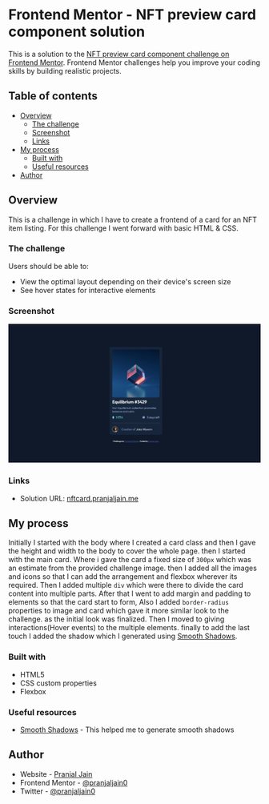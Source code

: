 # Frontend Mentor - NFT preview card component solution

This is a solution to the [NFT preview card component challenge on Frontend Mentor](https://www.frontendmentor.io/challenges/nft-preview-card-component-SbdUL_w0U). Frontend Mentor challenges help you improve your coding skills by building realistic projects.

## Table of contents

- [Overview](#overview)
  - [The challenge](#the-challenge)
  - [Screenshot](#screenshot)
  - [Links](#links)
- [My process](#my-process)
  - [Built with](#built-with)
  - [Useful resources](#useful-resources)
- [Author](#author)

## Overview

This is a challenge in which I have to create a frontend of a card for an NFT item listing. For this challenge I went forward with basic HTML & CSS.

### The challenge

Users should be able to:

- View the optimal layout depending on their device's screen size
- See hover states for interactive elements

### Screenshot

![SS1](./images/SS1.png)

### Links

- Solution URL: [nftcard.pranjaljain.me](https://nftcard.pranjaljain.me/)

## My process

Initially I started with the body where I created a card class and then I gave the height and width to the body to cover the whole page. then I started with the main card. Where i gave the card a fixed size of `300px` which was an estimate from the provided challenge image. then I added all the images and icons so that I can add the arrangement and flexbox wherever its required. Then I added multiple `div` which were there to divide the card content into multiple parts. After that I went to add margin and padding to elements so that the card start to form, Also I added `border-radius` properties to image and card which gave it more similar look to the challenge. as the initial look was finalized. Then I moved to giving interactions(Hover events) to the multiple elements. finally to add the last touch I added the shadow which I generated using [Smooth Shadows](https://shadows.brumm.af/).

### Built with

- HTML5
- CSS custom properties
- Flexbox

### Useful resources

- [Smooth Shadows](https://shadows.brumm.af/) - This helped me to generate smooth shadows

## Author

- Website - [Pranjal Jain](https://www.pranjaljain.me)
- Frontend Mentor - [@pranjaljain0](https://www.frontendmentor.io/profile/pranjaljain0)
- Twitter - [@pranjaljain0](https://www.twitter.com/pranjaljain0)
